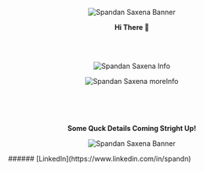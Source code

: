 <html>
<p align="center">
  <img src="https://i.ibb.co/mXjqF2t/banner-1.png" title="Spandan Saxena Banner">
</p>
<p align="center">
  <b>Hi There 👋</b> </p> <br><br>
  <p align="center">
  <img src="https://i.ibb.co/cDxTpcn/infos-Spandansaxena.png" title="Spandan Saxena Info">
</p>
  <p align="center">
  <img src="https://i.ibb.co/vLh9nx7/more-spandansaxena.png" title="Spandan Saxena moreInfo">
</p>
<br><br><br>
<p align="center"><b>Some Quck Details Coming Stright Up!</b><br>
<p align="center">
  <img src="https://i.ibb.co/pzsxF3X/Red-and-White-Modern-Corporate-Sports-Youtube-Outro.png" title="Spandan Saxena Banner">
</p>
</html>
###### [LinkedIn](https://www.linkedin.com/in/spandn)

<!--
**the-rebooted-coder/the-rebooted-coder** is a ✨ _special_ ✨ repository because its `README.md` (this file) appears on your GitHub profile.

Here are some ideas to get you started:

- 🔭 I’m currently working on ...
- 🌱 I’m currently learning ...
- 👯 I’m looking to collaborate on ...
- 🤔 I’m looking for help with ...
- 💬 Ask me about ...
- 📫 How to reach me: ...
- 😄 Pronouns: ...
- ⚡ Fun fact: ...
-->
